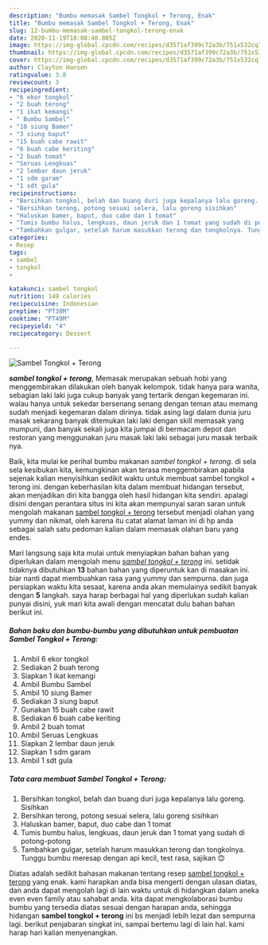 ```yaml
---
description: "Bumbu memasak Sambel Tongkol + Terong, Enak"
title: "Bumbu memasak Sambel Tongkol + Terong, Enak"
slug: 12-bumbu-memasak-sambel-tongkol-terong-enak
date: 2020-11-19T18:08:40.805Z
image: https://img-global.cpcdn.com/recipes/d3571af399c72a3b/751x532cq70/sambel-tongkol-terong-foto-resep-utama.jpg
thumbnail: https://img-global.cpcdn.com/recipes/d3571af399c72a3b/751x532cq70/sambel-tongkol-terong-foto-resep-utama.jpg
cover: https://img-global.cpcdn.com/recipes/d3571af399c72a3b/751x532cq70/sambel-tongkol-terong-foto-resep-utama.jpg
author: Clayton Hansen
ratingvalue: 3.8
reviewcount: 3
recipeingredient:
- "6 ekor tongkol"
- "2 buah terong"
- "1 ikat kemangi"
- " Bumbu Sambel"
- "10 siung Bamer"
- "3 siung baput"
- "15 buah cabe rawit"
- "6 buah cabe keriting"
- "2 buah tomat"
- "Seruas Lengkuas"
- "2 lembar daun jeruk"
- "1 sdm garam"
- "1 sdt gula"
recipeinstructions:
- "Bersihkan tongkol, belah dan buang duri juga kepalanya lalu goreng. Sisihkan"
- "Bersihkan terong, potong sesuai selera, lalu goreng sisihkan"
- "Haluskan bamer, baput, duo cabe dan 1 tomat"
- "Tumis bumbu halus, lengkuas, daun jeruk dan 1 tomat yang sudah di potong-potong"
- "Tambahkan gulgar, setelah harum masukkan terong dan tongkolnya. Tunggu bumbu meresap dengan api kecil, test rasa, sajikan 😊"
categories:
- Resep
tags:
- sambel
- tongkol
- 

katakunci: sambel tongkol  
nutrition: 149 calories
recipecuisine: Indonesian
preptime: "PT38M"
cooktime: "PT49M"
recipeyield: "4"
recipecategory: Dessert

---
```



![Sambel Tongkol + Terong](https://img-global.cpcdn.com/recipes/d3571af399c72a3b/751x532cq70/sambel-tongkol-terong-foto-resep-utama.jpg)

<b><i>sambel tongkol + terong</i></b>, Memasak merupakan sebuah hobi yang menggembirakan dilakukan oleh banyak kelompok. tidak hanya para wanita, sebagian laki laki juga cukup banyak yang tertarik dengan kegemaran ini. walau hanya untuk sekedar bersenang senang dengan teman atau memang sudah menjadi kegemaran dalam dirinya. tidak asing lagi dalam dunia juru masak sekarang banyak ditemukan laki laki dengan skill memasak yang mumpuni, dan banyak sekali juga kita jumpai di bermacam depot dan restoran yang menggunakan juru masak laki laki sebagai juru masak terbaik nya.

Baik, kita mulai ke perihal bumbu makanan <i>sambel tongkol + terong</i>. di sela sela kesibukan kita, kemungkinan akan terasa menggembirakan apabila sejenak kalian menyisihkan sedikit waktu untuk membuat sambel tongkol + terong ini. dengan keberhasilan kita dalam membuat hidangan tersebut, akan menjadikan diri kita bangga oleh hasil hidangan kita sendiri. apalagi disini dengan perantara situs ini kita akan mempunyai saran saran untuk mengolah makanan <u>sambel tongkol + terong</u> tersebut menjadi olahan yang yummy dan nikmat, oleh karena itu catat alamat laman ini di hp anda sebagai salah satu pedoman kalian dalam memasak olahan baru yang endes.




Mari langsung saja kita mulai untuk menyiapkan bahan bahan yang diperlukan dalam mengolah menu <u><i>sambel tongkol + terong</i></u> ini. setidak tidaknya dibutuhkan <b>13</b> bahan bahan yang diperuntuk kan di masakan ini. biar nanti dapat membuahkan rasa yang yummy dan sempurna. dan juga persiapkan waktu kita sesaat, karena anda akan memulainya sedikit banyak dengan <b>5</b> langkah. saya harap berbagai hal yang diperlukan sudah kalian punyai disini, yuk mari kita awali dengan mencatat dulu bahan bahan berikut ini.

<!--inarticleads1-->

##### Bahan baku dan bumbu-bumbu yang dibutuhkan untuk pembuatan Sambel Tongkol + Terong:

1. Ambil 6 ekor tongkol
1. Sediakan 2 buah terong
1. Siapkan 1 ikat kemangi
1. Ambil  Bumbu Sambel
1. Ambil 10 siung Bamer
1. Sediakan 3 siung baput
1. Gunakan 15 buah cabe rawit
1. Sediakan 6 buah cabe keriting
1. Ambil 2 buah tomat
1. Ambil Seruas Lengkuas
1. Siapkan 2 lembar daun jeruk
1. Siapkan 1 sdm garam
1. Ambil 1 sdt gula




<!--inarticleads2-->

##### Tata cara membuat Sambel Tongkol + Terong:

1. Bersihkan tongkol, belah dan buang duri juga kepalanya lalu goreng. Sisihkan
1. Bersihkan terong, potong sesuai selera, lalu goreng sisihkan
1. Haluskan bamer, baput, duo cabe dan 1 tomat
1. Tumis bumbu halus, lengkuas, daun jeruk dan 1 tomat yang sudah di potong-potong
1. Tambahkan gulgar, setelah harum masukkan terong dan tongkolnya. Tunggu bumbu meresap dengan api kecil, test rasa, sajikan 😊




Diatas adalah sedikit bahasan makanan tentang resep <u>sambel tongkol + terong</u> yang enak. kami harapkan anda bisa mengerti dengan ulasan diatas, dan anda dapat mengolah lagi di lain waktu untuk di hidangkan dalam aneka even even family atau sahabat anda. kita dapat mengkolaborasi bumbu bumbu yang tersedia diatas sesuai dengan harapan anda, sehingga hidangan <b>sambel tongkol + terong</b> ini bs menjadi lebih lezat dan sempurna lagi. berikut penjabaran singkat ini, sampai bertemu lagi di lain hal. kami harap hari kalian menyenangkan.
